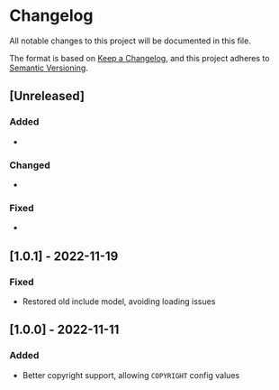 # Changelog

All notable changes to this project will be documented in this file.

The format is based on [Keep a Changelog](https://keepachangelog.com/en/1.0.0/),
and this project adheres to [Semantic Versioning](https://semver.org/spec/v2.0.0.html).

## [Unreleased]

### Added

*

### Changed

*

### Fixed

*

## [1.0.1] - 2022-11-19

### Fixed

* Restored old include model, avoiding loading issues

## [1.0.0] - 2022-11-11

### Added

* Better copyright support, allowing `COPYRIGHT` config values
